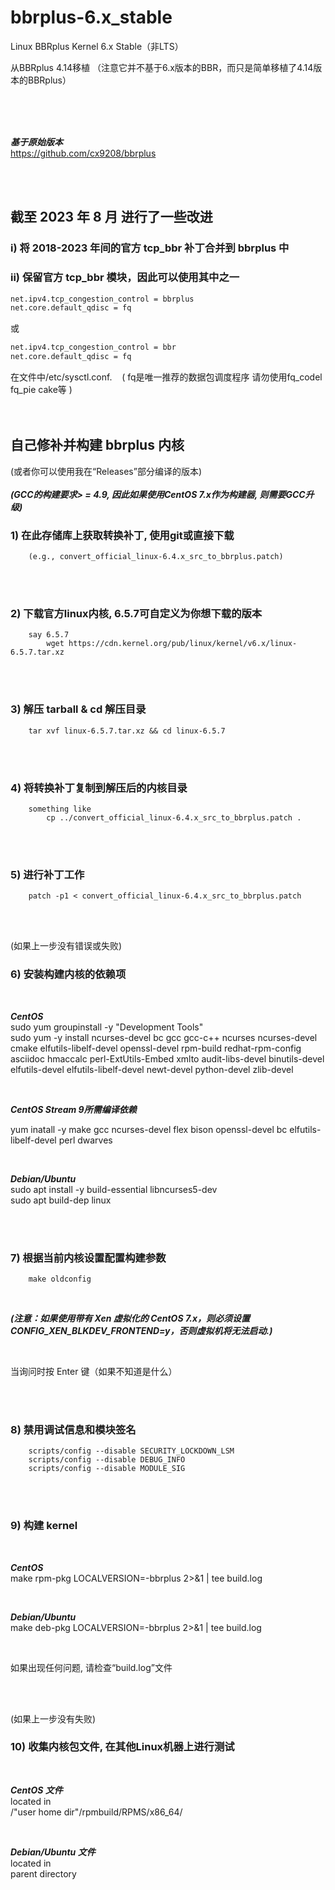 # bbrplus-6.x_stable
Linux BBRplus Kernel 6.x Stable（非LTS）

从BBRplus 4.14移植 （注意它并不基于6.x版本的BBR，而只是简单移植了4.14版本的BBRplus）

<br/>
<br/>
<br/>

***基于原始版本***  
https://github.com/cx9208/bbrplus 
  
<br/>
<br/> 

## 截至 2023 年 8 月 进行了一些改进

###  i) 将 2018-2023 年间的官方 tcp_bbr 补丁合并到 bbrplus 中  
###  ii) 保留官方 tcp_bbr 模块，因此可以使用其中之一  
```sh
net.ipv4.tcp_congestion_control = bbrplus
net.core.default_qdisc = fq
```
或
```sh
net.ipv4.tcp_congestion_control = bbr
net.core.default_qdisc = fq
```
在文件中/etc/sysctl.conf. &nbsp;&nbsp; ( fq是唯一推荐的数据包调度程序 请勿使用fq_codel fq_pie cake等 ) 
<br/>
<br/>
<br/>

## 自己修补并构建 bbrplus 内核
(或者你可以使用我在“Releases”部分编译的版本)   
<br/>
***(GCC的构建要求> = 4.9, 因此如果使用CentOS 7.x作为构建器, 则需要GCC升级)*** 
<br/>

### 1) 在此存储库上获取转换补丁, 使用git或直接下载
        (e.g., convert_official_linux-6.4.x_src_to_bbrplus.patch)

<br/>
<br/>

### 2) 下载官方linux内核, 6.5.7可自定义为你想下载的版本
        say 6.5.7       
            wget https://cdn.kernel.org/pub/linux/kernel/v6.x/linux-6.5.7.tar.xz

<br/>
<br/>

### 3) 解压 tarball & cd 解压目录
        tar xvf linux-6.5.7.tar.xz && cd linux-6.5.7

<br/>
<br/>

### 4) 将转换补丁复制到解压后的内核目录
        something like
            cp ../convert_official_linux-6.4.x_src_to_bbrplus.patch .

<br/>
<br/>

### 5) 进行补丁工作
        patch -p1 < convert_official_linux-6.4.x_src_to_bbrplus.patch

<br/>
<br/>

(如果上一步没有错误或失败)
### 6) 安装构建内核的依赖项

<br/>

***CentOS***  
sudo yum groupinstall -y "Development Tools"  
sudo yum -y install ncurses-devel bc gcc gcc-c++ ncurses ncurses-devel cmake elfutils-libelf-devel openssl-devel rpm-build redhat-rpm-config asciidoc hmaccalc perl-ExtUtils-Embed xmlto audit-libs-devel binutils-devel elfutils-devel elfutils-libelf-devel newt-devel python-devel zlib-devel

<br/>

***CentOS Stream 9所需编译依赖***

yum inatall -y make gcc ncurses-devel flex bison openssl-devel bc elfutils-libelf-devel perl dwarves

<br/>

***Debian/Ubuntu***  
sudo apt install -y build-essential libncurses5-dev  
sudo apt build-dep linux

<br/>
<br/>

### 7) 根据当前内核设置配置构建参数
        make oldconfig

<br/>

***(注意：如果使用带有 Xen 虚拟化的 CentOS 7.x，则必须设置 CONFIG_XEN_BLKDEV_FRONTEND=y，否则虚拟机将无法启动.)***

<br/>

当询问时按 Enter 键（如果不知道是什么）


<br/>
<br/>

### 8) 禁用调试信息和模块签名
        scripts/config --disable SECURITY_LOCKDOWN_LSM
        scripts/config --disable DEBUG_INFO
        scripts/config --disable MODULE_SIG


<br/>
<br/>

### 9) 构建 kernel

<br/>

***CentOS***   
make rpm-pkg LOCALVERSION=-bbrplus 2>&1 | tee build.log

<br/>

***Debian/Ubuntu***  
make deb-pkg LOCALVERSION=-bbrplus 2>&1 | tee build.log

<br/>

如果出现任何问题, 请检查“build.log”文件

<br/>
<br/>

(如果上一步没有失败)
### 10) 收集内核包文件, 在其他Linux机器上进行测试

<br/>

***CentOS 文件***   
located in  
/"user home dir"/rpmbuild/RPMS/x86_64/

<br/>

***Debian/Ubuntu 文件***  
located in  
parent directory  




